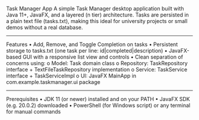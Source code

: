 Task Manager App
A simple Task Manager desktop application built with Java 11+, JavaFX, and a layered (n tier) architecture. Tasks are persisted in a plain text file (tasks.txt), making this ideal for university projects or small demos without a real database.
________________________________________
Features
•	Add, Remove, and Toggle Completion on tasks
•	Persistent storage to tasks.txt (one task per line: id|completed|description)
•	JavaFX-based GUI with a responsive list view and controls
• Clean separation of concerns using:
  o	Model: Task domain class
  o	Repository: TaskRepository interface + TextFileTaskRepository implementation
  o	Service: TaskService interface + TaskServiceImpl
  o	UI: JavaFX MainApp in com.example.taskmanager.ui package
________________________________________
Prerequisites
•	JDK 11 (or newer) installed and on your PATH
•	JavaFX SDK (e.g. 20.0.2) downloaded
•	PowerShell (for Windows script) or any terminal for manual commands

